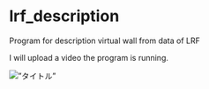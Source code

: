 # lrf_description

Program for description virtual wall from data of LRF

I will upload a video the program is running.

<img alt=”タイトル” src=”https://user-images.githubusercontent.com/33017096/50563293-fe892b00-0d5e-11e9-863c-e6f0869e6bb5.png />

